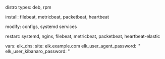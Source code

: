 distro types: deb, rpm

install: filebeat, metricbeat, packetbeat, heartbeat

modify: configs, systemd services

restart: systemd, nginx, filebeat, metricbeat, packetbeat, heartbeat-elastic

vars:
elk_dns:
  site: elk.example.com
elk_user_agent_password: ''
elk_user_kibanaro_password: ''

